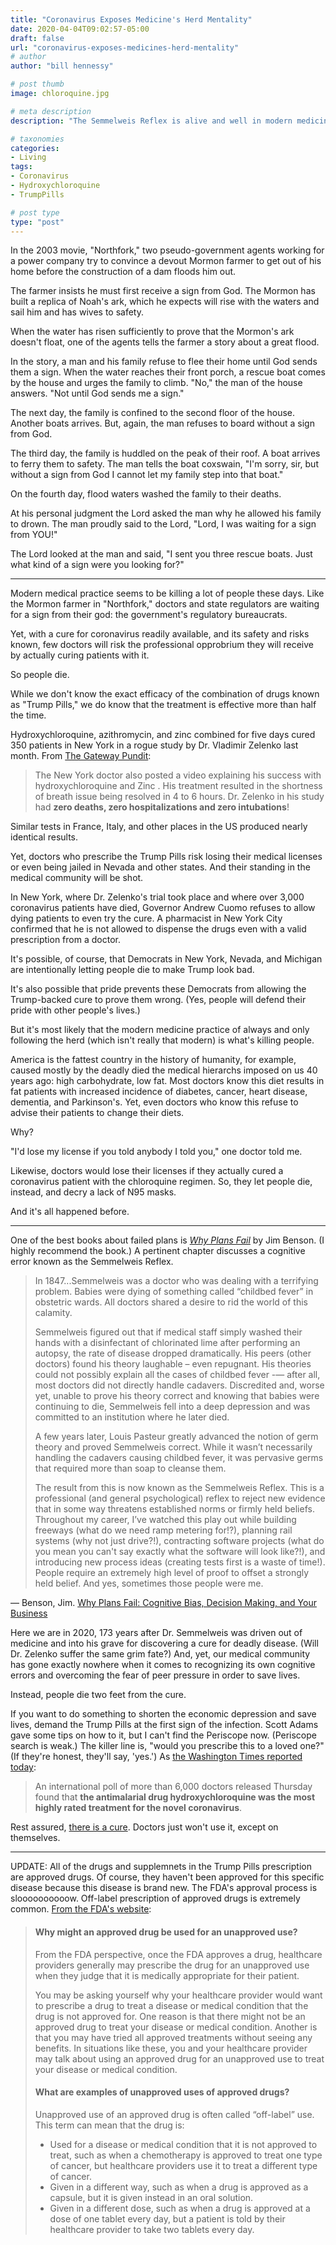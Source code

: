 ```yaml
---
title: "Coronavirus Exposes Medicine's Herd Mentality"
date: 2020-04-04T09:02:57-05:00
draft: false
url: "coronavirus-exposes-medicines-herd-mentality"
# author
author: "bill hennessy"

# post thumb
image: chloroquine.jpg

# meta description
description: "The Semmelweis Reflex is alive and well in modern medicine"

# taxonomies
categories: 
- Living
tags:
- Coronavirus
- Hydroxychloroquine
- TrumpPills

# post type
type: "post"
---
```


In the 2003 movie, "Northfork," two pseudo-government agents working for a power company try to convince a devout Mormon farmer to get out of his home before the construction of a dam floods him out. 

The farmer insists he must first receive a sign from God. The Mormon has built a replica of Noah's ark, which he expects will rise with the waters and sail him and has wives to safety. 

When the water has risen sufficiently to prove that the Mormon's ark doesn't float, one of the agents tells the farmer a story about a great flood. 

In the story, a man and his family refuse to flee their home until God sends them a sign. When the water reaches their front porch, a rescue boat comes by the house and urges the family to climb. "No," the man of the house answers. "Not until God sends me a sign."

The next day, the family is confined to the second floor of the house. Another boats arrives. But, again, the man refuses to board without a sign from God.

The third day, the family is huddled on the peak of their roof. A boat arrives to ferry them to safety. The man tells the boat coxswain, "I'm sorry, sir, but without a sign from God I cannot let my family step into that boat."

On the fourth day, flood waters washed the family to their deaths.

At his personal judgment the Lord asked the man why he allowed his family to drown. The man proudly said to the Lord, "Lord, I was waiting for a sign from YOU!" 

The Lord looked at the man and said, "I sent you three rescue boats. Just what kind of a sign were you looking for?"

---

Modern medical practice seems to be killing a lot of people these days. Like the Mormon farmer in "Northfork," doctors and state regulators are waiting for a sign from their god: the government's regulatory bureaucrats. 

Yet, with a cure for coronavirus readily available, and its safety and risks known, few doctors will risk the professional opprobrium they will receive by actually curing patients with it. 

So people die. 

While we don't know the exact efficacy of the combination of drugs known as "Trump Pills," we do know that the treatment is effective more than half the time. 

Hydroxychloroquine, azithromycin, and zinc combined for five days cured 350 patients in New York in a rogue study by Dr. Vladimir Zelenko last month. From [The Gateway Pundit](https://www.thegatewaypundit.com/2020/03/update-dr-zelenko-has-now-treated-699-coronavirus-patients-with-100-success-rate-using-hydroxychloroquine-zinc-and-z-pak/):

> The New York doctor also posted a video explaining his success with hydroxychloroquine and Zinc .  His treatment resulted in the shortness of breath issue being resolved in 4 to 6 hours.  Dr. Zelenko in his study had **zero deaths, zero hospitalizations and zero intubations**!

Similar tests in France, Italy, and other places in the US produced nearly identical results. 

Yet, doctors who prescribe the Trump Pills risk losing their medical licenses or even being jailed in Nevada and other states. And their standing in the medical community will be shot.

In New York, where Dr. Zelenko's trial took place and where over 3,000 coronavirus patients have died, Governor Andrew Cuomo refuses to allow dying patients to even try the cure. A pharmacist in New York City confirmed that he is not allowed to dispense the drugs even with a valid prescription from a doctor. 

It's possible, of course, that Democrats in New York, Nevada, and Michigan are intentionally letting people die to make Trump look bad.

It's also possible that pride prevents these Democrats from allowing the Trump-backed cure to prove them wrong. (Yes, people will defend their pride with other people's lives.)

But it's most likely that the modern medicine practice of always and only following the herd (which isn't really that modern) is what's killing people. 

America is the fattest country in the history of humanity, for example, caused mostly by the deadly died the medical hierarchs imposed on us 40 years ago: high carbohydrate, low fat. Most doctors know this diet results in fat patients with increased incidence of diabetes, cancer, heart disease, dementia, and Parkinson's. Yet, even doctors who know this refuse to advise their patients to change their diets. 

Why?

"I'd lose my license if you told anybody I told you," one doctor told me. 

Likewise, doctors would lose their licenses if they actually cured a coronavirus patient with the chloroquine regimen. So, they let people die, instead, and decry a lack of N95 masks. 

And it's all happened before.

---

One of the best books about failed plans is [*Why Plans Fail*](https://www.amazon.com/Why-Plans-Fail-Business-MemeMachine/dp/0989081222/ref=sr_1_1_sspa?dchild=1&keywords=why+plans+fail&qid=1586011609&sr=8-1-spons&psc=1&spLa=ZW5jcnlwdGVkUXVhbGlmaWVyPUEyOE1TVkdMREozWEJNJmVuY3J5cHRlZElkPUFCMTNXQzhIR0ZURU0mZW5jcnlwdGVkQWRJZD1BMDAwNDc4NTEzOVM4V1FOOU9BNVUmd2lkZ2V0TmFtZT1zcF9hdGYmYWN0aW9uPWNsaWNrUmVkaXJlY3QmZG9Ob3RMb2dDbGljaz10cnVl) by Jim Benson. (I highly recommend the book.) A pertinent chapter discusses a cognitive error known as the Semmelweis Reflex. 

> In 1847...Semmelweis was a doctor who was dealing with a terrifying problem. Babies were dying of something called “childbed fever” in obstetric wards. All doctors shared a desire to rid the world of this calamity.
>  
> Semmelweis figured out that if medical staff simply washed their hands with a disinfectant of chlorinated lime after performing an autopsy, the rate of disease dropped dramatically. His peers (other doctors) found his theory laughable – even repugnant. His theories could not possibly explain all the cases of childbed fever -— after all, most doctors did not directly handle cadavers. Discredited and, worse yet, unable to prove his theory correct and knowing that babies were continuing to die, Semmelweis fell into a deep depression and was committed to an institution where he later died. 
> 
> A few years later, Louis Pasteur greatly advanced the notion of germ theory and proved Semmelweis correct. While it wasn’t necessarily handling the cadavers causing childbed fever, it was pervasive germs that required more than soap to cleanse them. 
> 
> The result from this is now known as the Semmelweis Reflex. This is a professional (and general psychological) reflex to reject new evidence that in some way threatens established norms or firmly held beliefs. Throughout my career, I’ve watched this play out while building freeways (what do we need ramp metering for!?), planning rail systems (why not just drive?!), contracting software projects (what do you mean you can't say exactly what the software will look like?!), and introducing new process ideas (creating tests first is a waste of time!). People require an extremely high level of proof to offset a strongly held belief. And yes, sometimes those people were me.

— Benson, Jim. [Why Plans Fail: Cognitive Bias, Decision Making, and Your Business](https://www.amazon.com/Why-Plans-Fail-Business-MemeMachine/dp/0989081222/ref=sr_1_1_sspa?dchild=1&keywords=why+plans+fail&qid=1586011609&sr=8-1-spons&psc=1&spLa=ZW5jcnlwdGVkUXVhbGlmaWVyPUEyOE1TVkdMREozWEJNJmVuY3J5cHRlZElkPUFCMTNXQzhIR0ZURU0mZW5jcnlwdGVkQWRJZD1BMDAwNDc4NTEzOVM4V1FOOU9BNVUmd2lkZ2V0TmFtZT1zcF9hdGYmYWN0aW9uPWNsaWNrUmVkaXJlY3QmZG9Ob3RMb2dDbGljaz10cnVl) 

Here we are in 2020, 173 years after Dr. Semmelweis was driven out of medicine and into his grave for discovering a cure for deadly disease. (Will Dr. Zelenko suffer the same grim fate?) And, yet, our medical community has gone exactly nowhere when it comes to recognizing its own cognitive errors and overcoming the fear of peer pressure in order to save lives. 

Instead, people die two feet from the cure. 

If you want to do something to shorten the economic depression and save lives, demand the Trump Pills at the first sign of the infection. Scott Adams gave some tips on how to it, but I can't find the Periscope now. (Periscope search is weak.) The killer line is, "would you prescribe this to a loved one?" (If they're honest, they'll say, 'yes.') As [the Washington Times reported today](https://www.washingtontimes.com/news/2020/apr/2/hydroxychloroquine-rated-most-effective-therapy-do/):

> An international poll of more than 6,000 doctors released Thursday found that **the antimalarial drug hydroxychloroquine was the most highly rated treatment for the novel coronavirus**.


Rest assured, [there is a cure](https://www.washingtontimes.com/news/2020/apr/2/hydroxychloroquine-rated-most-effective-therapy-do/). Doctors just won't use it, except on themselves.

---

UPDATE: All of the drugs and supplemnets in the Trump Pills prescription are approved drugs. Of course, they haven't been approved for this specific disease because this disease is brand new. The FDA's approval process is sloooooooooow.  Off-label prescription of approved drugs is extremely common. [From the FDA's website](https://www.fda.gov/patients/learn-about-expanded-access-and-other-treatment-options/understanding-unapproved-use-approved-drugs-label):

> #### Why might an approved drug be used for an unapproved use?
> 
> From the FDA perspective, once the FDA approves a drug, healthcare providers generally may prescribe the drug for an unapproved use when they judge that it is medically appropriate for their patient.
>
> You may be asking yourself why your healthcare provider would want to prescribe a drug to treat a disease or medical condition that the drug is not approved for.  One reason is that there might not be an approved drug to treat your disease or medical condition.  Another is that you may have tried all approved treatments without seeing any benefits.  In situations like these, you and your healthcare provider may talk about using an approved drug for an unapproved use to treat your disease or medical condition.
>
> #### What are examples of unapproved uses of approved drugs?
> 
> Unapproved use of an approved drug is often called “off-label” use. This term can mean that the drug is:
>
> * Used for a disease or medical condition that it is not approved to treat, such as when a chemotherapy is approved to treat one type of cancer, but healthcare providers use it to treat a different type of cancer.
> * Given in a different way, such as when a drug is approved as a capsule, but it is given instead in an oral solution.
> * Given in a different dose, such as when a drug is approved at a dose of one tablet every day, but a patient is told by their healthcare provider to take two tablets every day.